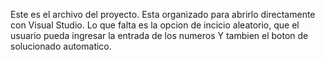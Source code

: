 Este es el archivo del proyecto. Esta organizado para abrirlo directamente con Visual Studio.
Lo que falta es la opcion de incicio aleatorio, que el usuario pueda ingresar la entrada de los numeros
Y tambien el boton de solucionado automatico.
